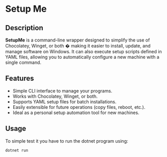 # Setup Me

## Description

**SetupMe** is a command-line wrapper designed to simplify the use of Chocolatey, Winget, or both � making it easier to install, update, and manage software on Windows.
It can also execute setup scripts defined in YAML files, allowing you to automatically configure a new machine with a single command.

## Features

* Simple CLI interface to manage your programs.
* Works with Chocolatey, Winget, or both.
* Supports YAML setup files for batch installations.
* Easily extensible for future operations (copy files, reboot, etc.).
* Ideal as a personal setup automation tool for new machines.

## Usage

To simple test it you have to run the dotnet program using:

```bash
dotnet run
```
